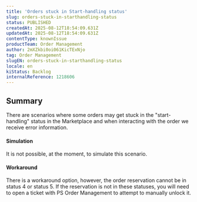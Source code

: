 ```yaml
---
title: 'Orders stuck in Start-handling status'
slug: orders-stuck-in-starthandling-status
status: PUBLISHED
createdAt: 2025-08-12T18:54:09.631Z
updatedAt: 2025-08-12T18:54:09.631Z
contentType: knownIssue
productTeam: Order Management
author: 2mXZkbi0oi061KicTExNjo
tag: Order Management
slugEN: orders-stuck-in-starthandling-status
locale: en
kiStatus: Backlog
internalReference: 1218606
---
```


## Summary


There are scenarios where some orders may get stuck in the "start-handling" status in the Marketplace and when interacting with the order we receive error information.


#### Simulation


It is not possible, at the moment, to simulate this scenario.


#### Workaround


There is a workaround option, however, the order reservation cannot be in status 4 or status 5.
If the reservation is not in these statuses, you will need to open a ticket with PS Order Management to attempt to manually unlock it.



